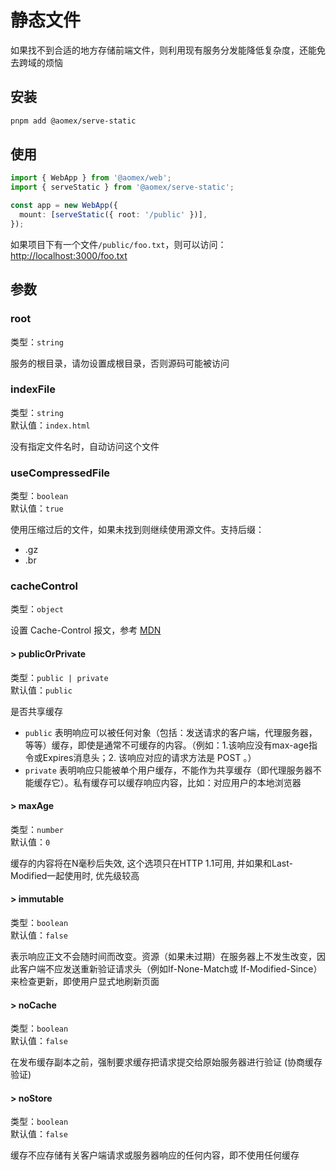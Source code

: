 # 静态文件

如果找不到合适的地方存储前端文件，则利用现有服务分发能降低复杂度，还能免去跨域的烦恼

## 安装

```bash
pnpm add @aomex/serve-static
```

## 使用

```typescript
import { WebApp } from '@aomex/web';
import { serveStatic } from '@aomex/serve-static';

const app = new WebApp({
  mount: [serveStatic({ root: '/public' })],
});
```

如果项目下有一个文件`/public/foo.txt`，则可以访问：[http://localhost:3000/foo.txt](http://localhost:3000/foo.txt)

## 参数

### root

类型：`string`

服务的根目录，请勿设置成根目录，否则源码可能被访问

### indexFile

类型：`string`<br>
默认值：`index.html`

没有指定文件名时，自动访问这个文件

### useCompressedFile

类型：`boolean`<br>
默认值：`true`

使用压缩过后的文件，如果未找到则继续使用源文件。支持后缀：

- .gz
- .br

### cacheControl

类型：`object`

设置 Cache-Control 报文，参考 [MDN](https://developer.mozilla.org/zh-CN/docs/Web/HTTP/Headers/Cache-Control)

#### > publicOrPrivate

类型：`public | private`<br>
默认值：`public`

是否共享缓存

- `public` 表明响应可以被任何对象（包括：发送请求的客户端，代理服务器，等等）缓存，即使是通常不可缓存的内容。（例如：1.该响应没有max-age指令或Expires消息头；2. 该响应对应的请求方法是 POST 。）
- `private` 表明响应只能被单个用户缓存，不能作为共享缓存（即代理服务器不能缓存它）。私有缓存可以缓存响应内容，比如：对应用户的本地浏览器

#### > maxAge

类型：`number`<br>
默认值：`0`

缓存的内容将在N毫秒后失效, 这个选项只在HTTP 1.1可用, 并如果和Last-Modified一起使用时, 优先级较高

#### > immutable

类型：`boolean`<br>
默认值：`false`

表示响应正文不会随时间而改变。资源（如果未过期）在服务器上不发生改变，因此客户端不应发送重新验证请求头（例如If-None-Match或 If-Modified-Since）来检查更新，即使用户显式地刷新页面

#### > noCache

类型：`boolean`<br>
默认值：`false`

在发布缓存副本之前，强制要求缓存把请求提交给原始服务器进行验证 (协商缓存验证)

#### > noStore

类型：`boolean`<br>
默认值：`false`

缓存不应存储有关客户端请求或服务器响应的任何内容，即不使用任何缓存
